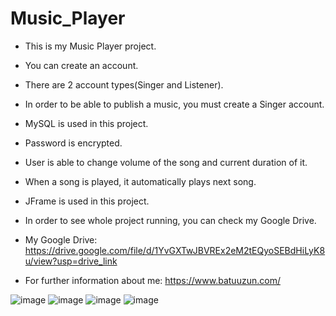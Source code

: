 # Music_Player

* This is my Music Player project. 

* You can create an account. 

* There are 2 account types(Singer and Listener). 

* In order to be able to publish a music, you must create a Singer account.

* MySQL is used in this project. 

* Password is encrypted. 

* User is able to change volume of the song and current duration of it.

* When a song is played, it automatically plays next song. 

* JFrame is used in this project.

* In order to see whole project running, you can check my Google Drive.

* My Google Drive: https://drive.google.com/file/d/1YvGXTwJBVREx2eM2tEQyoSEBdHiLyK8u/view?usp=drive_link

* For further information about me: https://www.batuuzun.com/

![image](https://github.com/BatuUzun/music_player/assets/103521291/790fa776-512d-4f8b-9037-c8f816e162e6)
![image](https://github.com/BatuUzun/music_player/assets/103521291/b276571f-5f51-4809-a569-f33eac32b159)
![image](https://github.com/BatuUzun/music_player/assets/103521291/b1f2cff2-7867-433a-9fe3-141ca01f2dc8)
![image](https://github.com/BatuUzun/music_player/assets/103521291/293cb981-b47b-4a96-b254-52a0bbb02e74)
